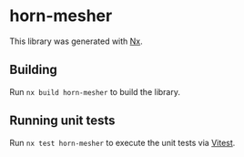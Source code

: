 # horn-mesher

This library was generated with [Nx](https://nx.dev).

## Building

Run `nx build horn-mesher` to build the library.

## Running unit tests

Run `nx test horn-mesher` to execute the unit tests via [Vitest](https://vitest.dev/).
